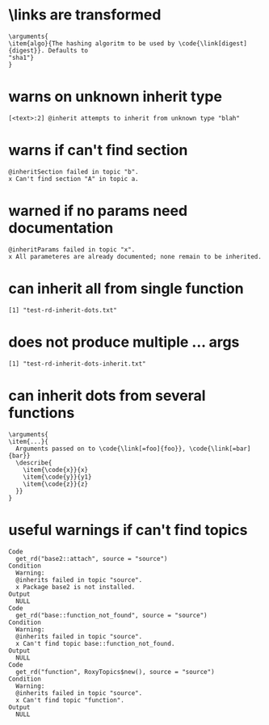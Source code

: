# \links are transformed

    \arguments{
    \item{algo}{The hashing algoritm to be used by \code{\link[digest]{digest}}. Defaults to
    "sha1"}
    } 

# warns on unknown inherit type

    [<text>:2] @inherit attempts to inherit from unknown type "blah"

# warns if can't find section

    @inheritSection failed in topic "b".
    x Can't find section "A" in topic a.

# warned if no params need documentation

    @inheritParams failed in topic "x".
    x All parameteres are already documented; none remain to be inherited.

# can inherit all from single function

    [1] "test-rd-inherit-dots.txt"

# does not produce multiple ... args

    [1] "test-rd-inherit-dots-inherit.txt"

# can inherit dots from several functions

    \arguments{
    \item{...}{
      Arguments passed on to \code{\link[=foo]{foo}}, \code{\link[=bar]{bar}}
      \describe{
        \item{\code{x}}{x}
        \item{\code{y}}{y1}
        \item{\code{z}}{z}
      }}
    } 

# useful warnings if can't find topics

    Code
      get_rd("base2::attach", source = "source")
    Condition
      Warning:
      @inherits failed in topic "source".
      x Package base2 is not installed.
    Output
      NULL
    Code
      get_rd("base::function_not_found", source = "source")
    Condition
      Warning:
      @inherits failed in topic "source".
      x Can't find topic base::function_not_found.
    Output
      NULL
    Code
      get_rd("function", RoxyTopics$new(), source = "source")
    Condition
      Warning:
      @inherits failed in topic "source".
      x Can't find topic "function".
    Output
      NULL

